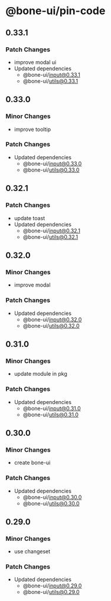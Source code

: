 # @bone-ui/pin-code

## 0.33.1

### Patch Changes

- improve modal ui
- Updated dependencies
  - @bone-ui/input@0.33.1
  - @bone-ui/utils@0.33.1

## 0.33.0

### Minor Changes

- improve tooltip

### Patch Changes

- Updated dependencies
  - @bone-ui/input@0.33.0
  - @bone-ui/utils@0.33.0

## 0.32.1

### Patch Changes

- update toast
- Updated dependencies
  - @bone-ui/input@0.32.1
  - @bone-ui/utils@0.32.1

## 0.32.0

### Minor Changes

- improve modal

### Patch Changes

- Updated dependencies
  - @bone-ui/input@0.32.0
  - @bone-ui/utils@0.32.0

## 0.31.0

### Minor Changes

- update module in pkg

### Patch Changes

- Updated dependencies
  - @bone-ui/input@0.31.0
  - @bone-ui/utils@0.31.0

## 0.30.0

### Minor Changes

- create bone-ui

### Patch Changes

- Updated dependencies
  - @bone-ui/input@0.30.0
  - @bone-ui/utils@0.30.0

## 0.29.0

### Minor Changes

- use changeset

### Patch Changes

- Updated dependencies
  - @bone-ui/input@0.29.0
  - @bone-ui/utils@0.29.0
